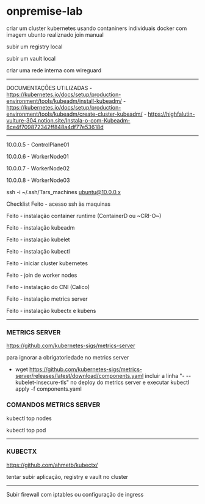 # onpremise-lab

criar um cluster kubernetes usando contaniners individuais docker com imagem ubunto realiznado join manual

subir um registry local

subir um vault local

criar uma rede interna com wireguard

---

DOCUMENTAÇÔES UTILIZADAS
	- https://kubernetes.io/docs/setup/production-environment/tools/kubeadm/install-kubeadm/
	- https://kubernetes.io/docs/setup/production-environment/tools/kubeadm/create-cluster-kubeadm/
	- https://highfalutin-vulture-304.notion.site/Instala-o-com-Kubeadm-8ce4f709872342ff848a4df77e53618d

---

10.0.0.5 - ControlPlane01

10.0.0.6 - WorkerNode01

10.0.0.7 - WorkerNode02

10.0.0.8 - WorkerNode03


ssh -i ~/.ssh/Tars_machines ubuntu@10.0.0.x


Checklist
Feito - acesso ssh às maquinas

Feito - instalação container runtime (ContainerD ou ~CRI-O~)

Feito - instalação kubeadm

Feito - instalação kubelet

Feito - instalação kubectl

Feito - iniciar cluster kubernetes

Feito - join de worker nodes

Feito - instalação do CNI (Calico)

Feito - instalação metrics server

Feito - instalação kubectx e kubens

---

### METRICS SERVER
https://github.com/kubernetes-sigs/metrics-server

para ignorar a obrigatoriedade no metrics server
- wget https://github.com/kubernetes-sigs/metrics-server/releases/latest/download/components.yaml
incluir a linha "- --kubelet-insecure-tls" no deploy do metrics server e executar kubectl apply -f components.yaml

### COMANDOS METRICS SERVER

kubectl top nodes

kubectl top pod

---

### KUBECTX
https://github.com/ahmetb/kubectx/

tentar subir aplicação, registry e vault no cluster

---

Subir firewall com iptables ou configuração de ingress
